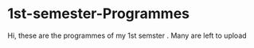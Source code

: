 # 1st-semester-Programmes
Hi, these are the programmes of my 1st semster . Many are left to upload 
